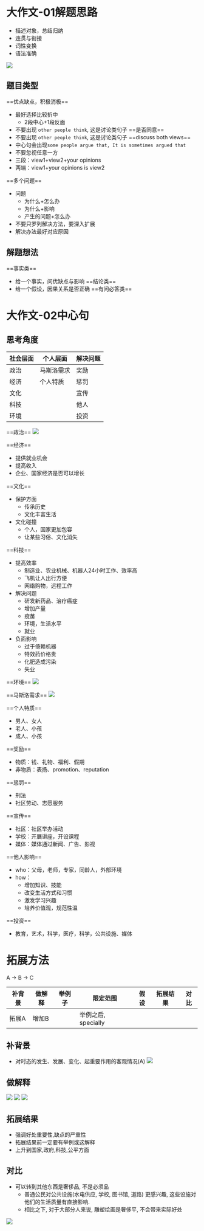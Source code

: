 # 大作文-01解题思路

- 描述对象，总结归纳
- 连贯与衔接
- 词性变换
- 语法准确

![](Pasted%20image%2020220114111750.png)


## 题目类型
==优点缺点，积极消极==
- 最好选择比较折中
	- 2段中心+1段反面
- 不要出现 `other people think`, 这是讨论类句子
==是否同意==
- 不要出现 `other people think`, 这是讨论类句子
==discuss both views==
- 中心句会出现`some people argue that, It is sometimes argued that`
- 不要忽视任意一方
- 三段：view1+view2+your opinions
- 两端：view1+your opinions is view2

==多个问题==
- 问题
	- 为什么+怎么办
	- 为什么+影响
	- 产生的问题+怎么办
- 不要只罗列解决方法，要深入扩展
- 解决办法最好对应原因

## 解题想法
==事实类==
- 给一个事实，问优缺点与影响
==结论类==
- 给一个假设，因果关系是否正确
==有问必答类==



# 大作文-02中心句

## 思考角度
| 社会层面 | 个人层面   | 解决问题 |
| -------- | ---------- | -------- |
| 政治     | 马斯洛需求 | 奖励     |
| 经济     | 个人特质   | 惩罚     |
| 文化     |            | 宣传     |
| 科技     |            | 他人     |
| 环境     |            | 投资     | 

==政治==
![](Pasted%20image%2020220118105103.png)

==经济==
- 提供就业机会
- 提高收入
- 企业、国家经济是否可以增长

==文化==
- 保护方面
	- 传承历史
	- 文化丰富生活
- 文化碰撞
	- 个人，国家更加包容
	- 让某些习俗、文化消失

==科技==
- 提高效率
	- 制造业、农业机械、机器人24小时工作、效率高
	- 飞机让人出行方便
	- 网络购物，远程工作
- 解决问题
	- 研发新药品、治疗癌症
	- 增加产量
	- 疫苗
	- 环境，生活水平
	- 就业
- 负面影响
	- 过于倚赖机器
	- 特效药价格贵
	- 化肥造成污染
	- 失业

==环境==
![](Pasted%20image%2020220118110410.png)

==马斯洛需求==
![](Pasted%20image%2020220118110706.png)

==个人特质==
- 男人、女人
- 老人、小孩
- 成人、小孩

==奖励==
- 物质：钱、礼物、福利、假期
- 非物质：表扬、promotion、reputation

==惩罚==
- 刑法
- 社区劳动、志愿服务

==宣传==
- 社区：社区举办活动
- 学校：开展讲座，开设课程
- 媒体：媒体通过新闻、广告、影视

==他人影响==
- who：父母，老师，专家，同龄人，外部环境
- how：
	- 增加知识、技能
	- 改变生活方式和习惯
	- 激发学习兴趣
	- 培养价值观，规范性温

==投资==
- 教育，艺术，科学，医疗，科学，公共设施、媒体


# 拓展方法
A -> B -> C

| 补背景 | 做解释 | 举例子 | 限定范围            | 假设 | 拓展结果 | 对比 |
| ------ | ------ | ------ | ------------------- | ---- | -------- | ---- |
| 拓展A  | 增加B  |        | 举例之后, specially |      |          |      |

## 补背景
- 对时态的发生、发展、变化、起重要作用的客观情况(A)
![](Pasted%20image%2020220119124535.png)

## 做解释
![](Pasted%20image%2020220119125333.png)
![](Pasted%20image%2020220119125349.png)
![](Pasted%20image%2020220119125403.png)

## 拓展结果
- 强调好处重要性,缺点的严重性
- 拓展结果前一定要有举例或这解释
- 上升到国家,政府,科技,公平方面

## 对比
- 可以转到其他东西是奢侈品, 不是必须品
	- 普通公民对公共设施(水电供应, 学校, 图书馆, 道路) 更感兴趣, 这些设施对他们的生活质量有直接影响.
	- 相比之下, 对于大部分人来说, 雕塑绘画是奢侈平, 不会带来实际好处

![](Pasted%20image%2020220119163847.png)

